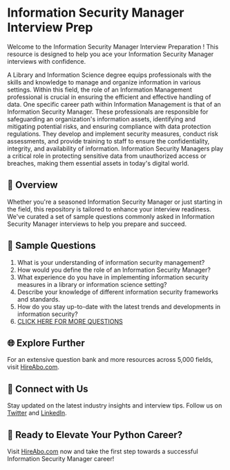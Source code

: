 # Information Security Manager Interview Prep

Welcome to the Information Security Manager Interview Preparation ! This resource is designed to help you ace your Information Security Manager interviews with confidence.

A Library and Information Science degree equips professionals with the skills and knowledge to manage and organize information in various settings. Within this field, the role of an Information Management professional is crucial in ensuring the efficient and effective handling of data. One specific career path within Information Management is that of an Information Security Manager. These professionals are responsible for safeguarding an organization's information assets, identifying and mitigating potential risks, and ensuring compliance with data protection regulations. They develop and implement security measures, conduct risk assessments, and provide training to staff to ensure the confidentiality, integrity, and availability of information. Information Security Managers play a critical role in protecting sensitive data from unauthorized access or breaches, making them essential assets in today's digital world.

## 🚀 Overview

Whether you're a seasoned Information Security Manager or just starting in the field, this repository is tailored to enhance your interview readiness. We've curated a set of sample questions commonly asked in Information Security Manager interviews to help you prepare and succeed.

## 📝 Sample Questions

1. What is your understanding of information security management?
2. How would you define the role of an Information Security Manager?
3. What experience do you have in implementing information security measures in a library or information science setting?
4. Describe your knowledge of different information security frameworks and standards.
5. How do you stay up-to-date with the latest trends and developments in information security?
6. [CLICK HERE FOR MORE QUESTIONS](https://hireabo.com/job/18_1_14/Information%20Security%20Manager)

## 🌐 Explore Further

For an extensive question bank and more resources across 5,000 fields, visit [HireAbo.com](https://www.hireabo.com).

## 📱 Connect with Us

Stay updated on the latest industry insights and interview tips. Follow us on [Twitter](https://twitter.com/hireabo) and [LinkedIn](https://www.linkedin.com/in/hire-abo-3609972a8/).

## 🚀 Ready to Elevate Your Python Career?

Visit [HireAbo.com](https://www.hireabo.com) now and take the first step towards a successful Information Security Manager career!